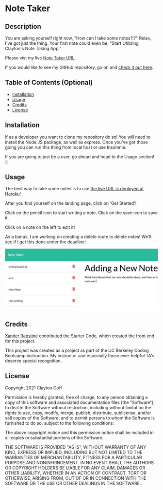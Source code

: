 # Note Taker

## Description 

You are asking yourself right now, "How can I take some notes?!?" Relax, I've got just the thing. Your first note could even be, "Start Utilizing Clayton's Note Taking App."

Please vist my live [Note Taker URL](https://salty-hamlet-26969.herokuapp.com//).

If you would like to see my GitHub repository, go on and [check it out here](https://github.com/Clayto30/note-taker).


## Table of Contents (Optional)

* [Installation](#installation)
* [Usage](#usage)
* [Credits](#credits)
* [License](#license)


## Installation

If as a developer you want to clone my repository do so! You will need to install the Node JS package, as well as express. Once you've got those going you can run this thing from local host or use Insomnia.

If you are going to just be a user, go ahead and head to the Usage section! :)

## Usage 

The best way to take some notes is to use [the live URL is deployed at Heroku](https://salty-hamlet-26969.herokuapp.com//)!

After you find yourself on the landing page, click on 'Get Started'!

Click on the pencil icon to start writing a note. Click on the save icon to save it.

Click on a note on the left to edit it! 

As a bonus, I am working on creating a delete route to delete notes! We'll see if I get this done under the deadline! 

![Note Taker in action](assets/images/screenshot.jpg)

## Credits

[Xander Rapstine](https://github.com/Xandromus) contributed the Starter Code, which created the front end for this project.

This project was created as a project as part of the UC Berkeley Coding Bootcamp instruction. My instructor and especially those ever-helpful TA's deserve special recognition.

## License

Copyright 2021 Clayton Goff

Permission is hereby granted, free of charge, to any person obtaining a copy of this software and associated documentation files (the "Software"), to deal in the Software without restriction, including without limitation the rights to use, copy, modify, merge, publish, distribute, sublicense, and/or sell copies of the Software, and to permit persons to whom the Software is furnished to do so, subject to the following conditions:

The above copyright notice and this permission notice shall be included in all copies or substantial portions of the Software.

THE SOFTWARE IS PROVIDED "AS IS", WITHOUT WARRANTY OF ANY KIND, EXPRESS OR IMPLIED, INCLUDING BUT NOT LIMITED TO THE WARRANTIES OF MERCHANTABILITY, FITNESS FOR A PARTICULAR PURPOSE AND NONINFRINGEMENT. IN NO EVENT SHALL THE AUTHORS OR COPYRIGHT HOLDERS BE LIABLE FOR ANY CLAIM, DAMAGES OR OTHER LIABILITY, WHETHER IN AN ACTION OF CONTRACT, TORT OR OTHERWISE, ARISING FROM, OUT OF OR IN CONNECTION WITH THE SOFTWARE OR THE USE OR OTHER DEALINGS IN THE SOFTWARE.

